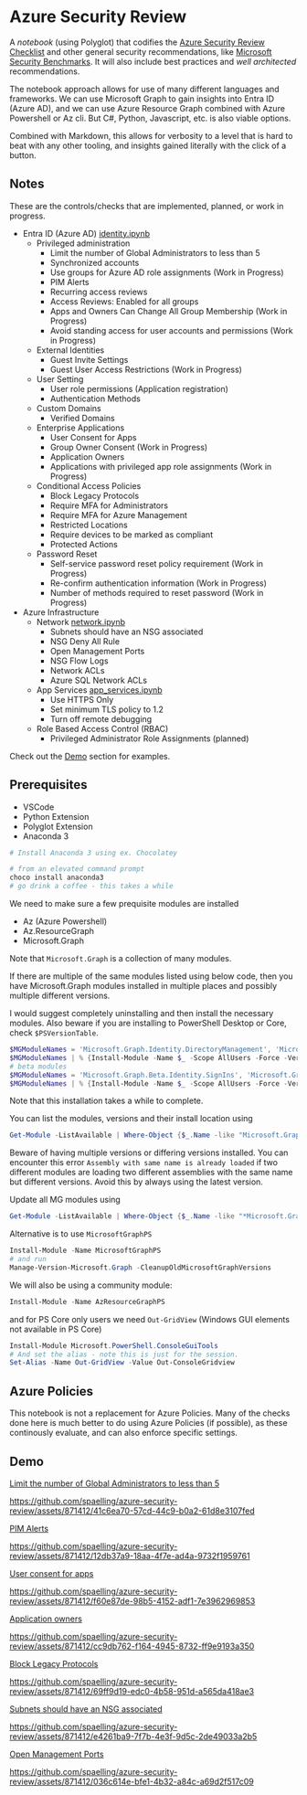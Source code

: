 # Azure Security Review

A *notebook* (using Polyglot) that codifies the [Azure Security Review Checklist](https://github.com/Azure/review-checklists) and other general security recommendations, like [Microsoft Security Benchmarks](https://learn.microsoft.com/en-us/security/benchmark/azure/overview). It will also include best practices and *well architected* recommendations.

The notebook approach allows for use of many different languages and frameworks. We can use Microsoft Graph to gain insights into Entra ID (Azure AD), and we can use Azure Resource Graph combined with Azure Powershell or Az cli. But C#, Python, Javascript, etc. is also viable options.

Combined with Markdown, this allows for verbosity to a level that is hard to beat with any other tooling, and insights gained literally with the click of a button.

## Notes

These are the controls/checks that are implemented, planned, or work in progress.

- Entra ID (Azure AD) [identity.ipynb](./notebooks/identity.ipynb)
  - Privileged administration
    - Limit the number of Global Administrators to less than 5
    - Synchronized accounts
    - Use groups for Azure AD role assignments (Work in Progress)
    - PIM Alerts
    - Recurring access reviews
    - Access Reviews: Enabled for all groups
    - Apps and Owners Can Change All Group Membership (Work in Progress)
    - Avoid standing access for user accounts and permissions (Work in Progress)
  - External Identities
    - Guest Invite Settings
    - Guest User Access Restrictions (Work in Progress)
  - User Setting
    - User role permissions (Application registration)
    - Authentication Methods
  - Custom Domains
    - Verified Domains
  - Enterprise Applications
    - User Consent for Apps
    - Group Owner Consent (Work in Progress)
    - Application Owners
    - Applications with privileged app role assignments (Work in Progress)
  - Conditional Access Policies
    - Block Legacy Protocols
    - Require MFA for Administrators
    - Require MFA for Azure Management
    - Restricted Locations
    - Require devices to be marked as compliant
    - Protected Actions
  - Password Reset
    - Self-service password reset policy requirement (Work in Progress)
    - Re-confirm authentication information (Work in Progress)
    - Number of methods required to reset password (Work in Progress)
- Azure Infrastructure
  - Network [network.ipynb](./notebooks/network.ipynb)
    - Subnets should have an NSG associated
    - NSG Deny All Rule
    - Open Management Ports
    - NSG Flow Logs
    - Network ACLs
    - Azure SQL Network ACLs
  - App Services [app_services.ipynb](./notebooks/app_services.ipynb)
    - Use HTTPS Only
    - Set minimum TLS policy to 1.2
    - Turn off remote debugging
  - Role Based Access Control (RBAC)
    - Privileged Administrator Role Assignments (planned)

Check out the [Demo](#demo) section for examples.

## Prerequisites

- VSCode
- Python Extension
- Polyglot Extension
- Anaconda 3

```powershell
# Install Anaconda 3 using ex. Chocolatey

# from an elevated command prompt
choco install anaconda3
# go drink a coffee - this takes a while
```

We need to make sure a few prequisite modules are installed

- Az (Azure Powershell)
- Az.ResourceGraph
- Microsoft.Graph

Note that `Microsoft.Graph` is a collection of many modules.

If there are multiple of the same modules listed using below code, then you have Microsoft.Graph modules installed in multiple places and possibly multiple different versions.

I would suggest completely uninstalling and then install the necessary modules. Also beware if you are installing to PowerShell Desktop or Core, check `$PSVersionTable`.

```powershell
$MGModuleNames = 'Microsoft.Graph.Identity.DirectoryManagement', 'Microsoft.Graph.Authentication', 'Microsoft.Graph.Identity.SignIns', 'Microsoft.Graph.Groups', 'Microsoft.Graph.DirectoryObjects', 'Microsoft.Graph.Users', 'Microsoft.Graph.Applications'
$MGModuleNames | % {Install-Module -Name $_ -Scope AllUsers -Force -Verbose}
# beta modules
$MGModuleNames = 'Microsoft.Graph.Beta.Identity.SignIns', 'Microsoft.Graph.Beta.Identity.Governance', 'Microsoft.Graph.Beta.Applications', 'Microsoft.Graph.Beta.Identity.DirectoryManagement'
$MGModuleNames | % {Install-Module -Name $_ -Scope AllUsers -Force -Verbose -AllowClobber}
```

Note that this installation takes a while to complete.

You can list the modules, versions and their install location using

```powershell
Get-Module -ListAvailable | Where-Object {$_.Name -like "Microsoft.Graph*"}
```

Beware of having multiple versions or differing versions installed. You can encounter this error `Assembly with same name is already loaded` if two different modules are loading two different assemblies with the same name but different versions. Avoid this by always using the latest version.

Update all MG modules using

```powershell
Get-Module -ListAvailable | Where-Object {$_.Name -like "*Microsoft.Graph.*"} | Update-Module -Force
```

Alternative is to use `MicrosoftGraphPS`

```powershell
Install-Module -Name MicrosoftGraphPS
# and run
Manage-Version-Microsoft.Graph -CleanupOldMicrosoftGraphVersions
```

We will also be using a community module:

```powershell
Install-Module -Name AzResourceGraphPS
```

and for PS Core only users we need `Out-GridView` (Windows GUI elements not available in PS Core)

```powershell
Install-Module Microsoft.PowerShell.ConsoleGuiTools
# And set the alias - note this is just for the session.
Set-Alias -Name Out-GridView -Value Out-ConsoleGridview
```

## Azure Policies

This notebook is not a replacement for Azure Policies. Many of the checks done here is much better to do using Azure Policies (if possible), as these continously evaluate, and can also enforce specific settings.

## Demo

[Limit the number of Global Administrators to less than 5](/notebooks/media/Limit%20the%20number%20of%20Global%20Administrators%20to%20less%20than%205.mov)

https://github.com/spaelling/azure-security-review/assets/871412/41c6ea70-57cd-44c9-b0a2-61d8e3107fed

[PIM Alerts](/notebooks/media/PIM%20alerts.mov)

https://github.com/spaelling/azure-security-review/assets/871412/12db37a9-18aa-4f7e-ad4a-9732f1959761

[User consent for apps](/notebooks/media/user%20consent%20for%20apps.mov)

https://github.com/spaelling/azure-security-review/assets/871412/f60e87de-98b5-4152-adf1-7e3962969853

[Application owners](/notebooks/media/application%20owners.mov)

https://github.com/spaelling/azure-security-review/assets/871412/cc9db762-f164-4945-8732-ff9e9193a350

[Block Legacy Protocols](/notebooks/media/block%20legacy%20protocols.mov)

https://github.com/spaelling/azure-security-review/assets/871412/69ff9d19-edc0-4b58-951d-a565da418ae3

[Subnets should have an NSG associated](/notebooks/media/Subnets%20should%20have%20an%20NSG%20associated.mov)

https://github.com/spaelling/azure-security-review/assets/871412/e4261ba9-7f7b-4e3f-9d5c-2de49033a2b5

[Open Management Ports](/notebooks/media/Open%20Management%20Ports.mov)

https://github.com/spaelling/azure-security-review/assets/871412/036c614e-bfe1-4b32-a84c-a69d2f517c09

